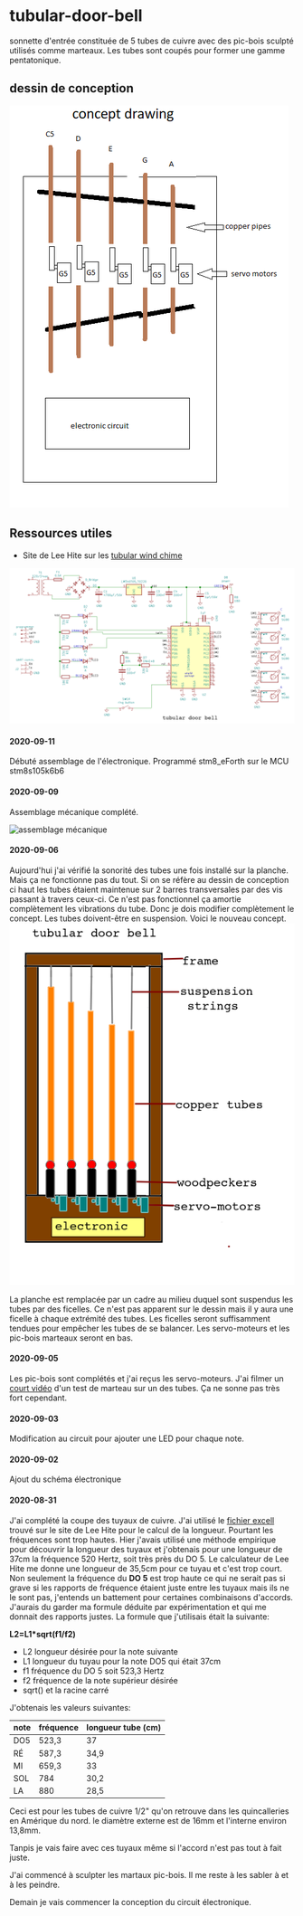 # tubular-door-bell
sonnette d'entrée constituée de 5 tubes de cuivre avec des pic-bois sculpté utilisés comme marteaux.  Les tubes sont coupés pour former une gamme pentatonique.

## dessin de conception

![concept drawing](docs/tubular-door-bell.png)

## Ressources utiles

* Site de Lee Hite sur les [tubular wind chime](http://leehite.org/Chimes.htm)

![shmématique](docs/tubular-door-bell-schematic.png)

#### 2020-09-11

Débuté assemblage de l'électronique. Programmé stm8_eForth sur le MCU stm8s105k6b6 


#### 2020-09-09

Assemblage mécanique complété. 

![assemblage mécanique](docs/assemblage-mécanique.png)

#### 2020-09-06

Aujourd'hui j'ai vérifié la sonorité des tubes une fois installé sur la planche. Mais ça ne fonctionne pas du tout. Si on se réfère au dessin de conception ci haut les tubes étaient maintenue sur 2 barres transversales par des vis passant à travers ceux-ci. Ce n'est pas fonctionnel ça amortie complètement les vibrations du tube. Donc je dois modifier complètement le concept. Les tubes doivent-être en suspension. Voici le nouveau concept. 
![concept révisé](docs/tubular-door-bell-concept-revised.png)

La planche est remplacée par un cadre au milieu duquel sont suspendus les tubes par des ficelles. Ce n'est pas apparent sur le dessin mais il y aura une ficelle à chaque extrémité des tubes. Les ficelles seront suffisamment tendues pour empêcher les tubes de se balancer. Les servo-moteurs et les pic-bois marteaux seront en bas.

#### 2020-09-05

Les pic-bois sont complétés et j'ai reçus les servo-moteurs. J'ai filmer un [court vidéo](https://youtu.be/YS0n4aLLaUM) d'un test de marteau sur un des tubes. Ça ne sonne pas très fort cependant.  


#### 2020-09-03

Modification au circuit pour ajouter une LED pour chaque note. 

#### 2020-09-02

Ajout du schéma électronique

#### 2020-08-31

J'ai complété la coupe des tuyaux de cuivre. J'ai utilisé le [fichier excell](docs/DIY_Millimeters_Wind_Chime_Tube_Calculator_A=440_Pentatonic_Scale.ods) trouvé sur le site de Lee Hite pour le calcul de la longueur. Pourtant les fréquences sont trop hautes. Hier j'avais utilisé une méthode empirique pour découvrir la longueur des tuyaux et j'obtenais pour une longueur de 37cm la fréquence 520 Hertz, soit très près du DO 5.  Le calculateur de Lee Hite me donne une longueur de 35,5cm pour ce tuyau et c'est trop court. Non seulement la fréquence du **DO 5** est trop haute ce qui ne serait pas si grave si les rapports de fréquence étaient juste entre les tuyaux mais ils ne le sont pas, j'entends un battement pour certaines combinaisons d'accords. J'aurais du garder ma formule déduite par expérimentation et qui me donnait des rapports justes. La formule que j'utilisais était la suivante:

**L2=L1*sqrt(f1/f2)**

* L2  longueur désirée pour la note suivante
* L1  longueur du tuyau pour la note DO5 qui était 37cm
* f1  fréquence du DO 5 soit 523,3 Hertz
* f2  fréquence de la note supérieur désirée 
* sqrt() et la racine carré

J'obtenais les valeurs suivantes:

note | fréquence | longueur tube (cm)
-|-|-
DO5|523,3 | 37
RÉ|587,3 | 34,9
MI|659,3 | 33
SOL|784 | 30,2
LA |880 | 28,5

Ceci est pour les tubes de cuivre 1/2" qu'on retrouve dans les quincalleries en Amérique du nord. le diamètre externe est de 16mm et l'interne environ 13,8mm. 

Tanpis je vais faire avec ces tuyaux même si l'accord n'est pas tout à fait juste. 

J'ai commencé à sculpter les martaux pic-bois. Il me reste à les sabler à et à les peindre. 

Demain je vais commencer la conception du circuit électronique.

